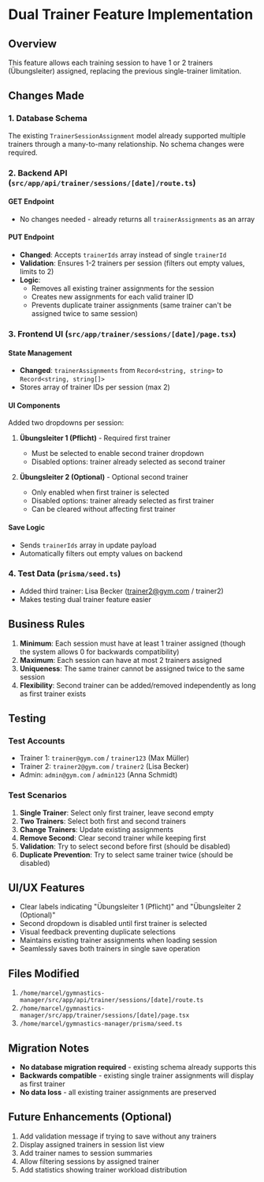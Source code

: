 # Dual Trainer Feature Implementation

## Overview
This feature allows each training session to have 1 or 2 trainers (Übungsleiter) assigned, replacing the previous single-trainer limitation.

## Changes Made

### 1. Database Schema
The existing `TrainerSessionAssignment` model already supported multiple trainers through a many-to-many relationship. No schema changes were required.

### 2. Backend API (`src/app/api/trainer/sessions/[date]/route.ts`)

#### GET Endpoint
- No changes needed - already returns all `trainerAssignments` as an array

#### PUT Endpoint
- **Changed**: Accepts `trainerIds` array instead of single `trainerId`
- **Validation**: Ensures 1-2 trainers per session (filters out empty values, limits to 2)
- **Logic**: 
  - Removes all existing trainer assignments for the session
  - Creates new assignments for each valid trainer ID
  - Prevents duplicate trainer assignments (same trainer can't be assigned twice to same session)

### 3. Frontend UI (`src/app/trainer/sessions/[date]/page.tsx`)

#### State Management
- **Changed**: `trainerAssignments` from `Record<string, string>` to `Record<string, string[]>`
- Stores array of trainer IDs per session (max 2)

#### UI Components
Added two dropdowns per session:
1. **Übungsleiter 1 (Pflicht)** - Required first trainer
   - Must be selected to enable second trainer dropdown
   - Disabled options: trainer already selected as second trainer

2. **Übungsleiter 2 (Optional)** - Optional second trainer
   - Only enabled when first trainer is selected
   - Disabled options: trainer already selected as first trainer
   - Can be cleared without affecting first trainer

#### Save Logic
- Sends `trainerIds` array in update payload
- Automatically filters out empty values on backend

### 4. Test Data (`prisma/seed.ts`)
- Added third trainer: Lisa Becker (trainer2@gym.com / trainer2)
- Makes testing dual trainer feature easier

## Business Rules

1. **Minimum**: Each session must have at least 1 trainer assigned (though the system allows 0 for backwards compatibility)
2. **Maximum**: Each session can have at most 2 trainers assigned
3. **Uniqueness**: The same trainer cannot be assigned twice to the same session
4. **Flexibility**: Second trainer can be added/removed independently as long as first trainer exists

## Testing

### Test Accounts
- Trainer 1: `trainer@gym.com` / `trainer123` (Max Müller)
- Trainer 2: `trainer2@gym.com` / `trainer2` (Lisa Becker)
- Admin: `admin@gym.com` / `admin123` (Anna Schmidt)

### Test Scenarios
1. **Single Trainer**: Select only first trainer, leave second empty
2. **Two Trainers**: Select both first and second trainers
3. **Change Trainers**: Update existing assignments
4. **Remove Second**: Clear second trainer while keeping first
5. **Validation**: Try to select second before first (should be disabled)
6. **Duplicate Prevention**: Try to select same trainer twice (should be disabled)

## UI/UX Features

- Clear labels indicating "Übungsleiter 1 (Pflicht)" and "Übungsleiter 2 (Optional)"
- Second dropdown is disabled until first trainer is selected
- Visual feedback preventing duplicate selections
- Maintains existing trainer assignments when loading session
- Seamlessly saves both trainers in single save operation

## Files Modified

1. `/home/marcel/gymnastics-manager/src/app/api/trainer/sessions/[date]/route.ts`
2. `/home/marcel/gymnastics-manager/src/app/trainer/sessions/[date]/page.tsx`
3. `/home/marcel/gymnastics-manager/prisma/seed.ts`

## Migration Notes

- **No database migration required** - existing schema already supports this
- **Backwards compatible** - existing single trainer assignments will display as first trainer
- **No data loss** - all existing trainer assignments are preserved

## Future Enhancements (Optional)

1. Add validation message if trying to save without any trainers
2. Display assigned trainers in session list view
3. Add trainer names to session summaries
4. Allow filtering sessions by assigned trainer
5. Add statistics showing trainer workload distribution

